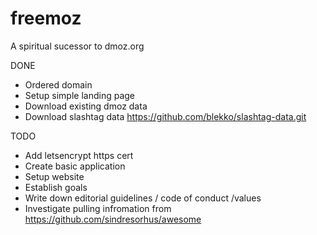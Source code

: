 # freemoz
A spiritual sucessor to dmoz.org


DONE
- Ordered domain
- Setup simple landing page
- Download existing dmoz data
- Download slashtag data https://github.com/blekko/slashtag-data.git

TODO
- Add letsencrypt https cert
- Create basic application
- Setup website
- Establish goals
- Write down editorial guidelines / code of conduct /values
- Investigate pulling infromation from https://github.com/sindresorhus/awesome
